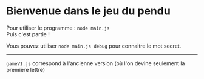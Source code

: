 # Bienvenue dans le jeu du pendu  
Pour utiliser le programme : `node main.js`  
Puis c'est partie !  

Vous pouvez utiliser `node main.js debug` pour connaitre le mot secret.

  ---------------------------
`gameV1.js` correspond à l'ancienne version (où l'on devine seulement la première lettre)